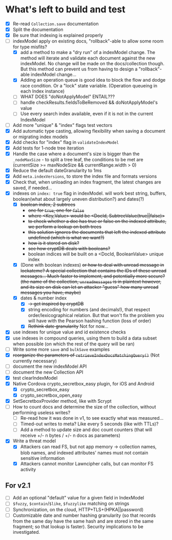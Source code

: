 # What's left to build and test

- [x] Re-read `Collection.save` documentation
- [x] Split the documentation
- [x] Be sure that indexing is explained properly
- [ ] indexModel apply on existing docs, "rollback"-able to allow some room for type misfits?
  - [x] add a method to make a "dry run" of a indexModel change. The method will iterate and validate each document against the new indexModel. No change will be made on the docs/collection though. But this method can prevent us from having to design a "rollback"-able indexModel change...
  - [x] Adding an operation queue is good idea to block the flow and dodge race condition. Or a "lock" state variable. (Operation queueing in each Index instance)
  - [ ] WHAT DOES "doNotApplyModel" ENTAIL???
  - [ ] handle checkResults.fieldsToBeRemoved && doNotApplyModel's value
  - [ ] Use every search index available, even if it is not in the current IndexModel
- [ ] Add more "unique" & "index" flags test vectors
- [x] Add automatic type casting, allowing flexibility when saving a document or migrating index models
- [x] Add checks for "index" flag in `validateIndexModel`
- [x] Add tests for 1-node tree iteration
- [x] Handle the case where a document's size is bigger than the `_nodeMaxSize` - to split a tree leaf, the conditions to be met are (currentSize >= maxNodeSize && currentRange.width > 0)
- [x] Reduce the default dateGranularity to 1ms
- [x] Add `meta.indexVersions`, to store the index file and formats versions
- [x] Check that, when unloading an index fragment, the latest changes are saved, if needed...
- [x] indexes on `index: true` flag in indexModel. will work best string, buffers, boolean(what about largely uneven distribution?) and dates(?)
  - [x] ~~boolean index, 2 subtrees~~
    * ~~one for `true`, one for `false`~~
    * ~~where <Key,Value> would be <DocId, SubtreeValue(true||false)>~~
    * ~~to check whether a doc has true or false on the indexed attribute, we perform a lookup on both trees~~
    * ~~this solution ignores the documents that left the indexed attribute undefined (which is what we want?)~~
    * ~~how is it stored on disk?~~
    * ~~see how cryptDB deals with booleans?~~
    * boolean indices will be built on a <DocId, BooleanValue> unique index
  - [x] (Done with boolean indexes) ~~or how to deal with unread message in lockateme? A special collection that contains the IDs of these unread messages... Much faster to implement, and potentially more secure? (the name of the collection, `unreadmessages` is in plaintext however, and its size on disk can let an attacker "guess" how many unread messages you have, maybe)~~
  - [x] dates & number index
    - [x] ~~-> get inspired by cryptDB~~
    - [x] string encoding for numbers (and decimals!), that respect order/lexicographical relation. But that won't fix the problem you will have with the Pearson hashing function (loss of order)
    - [x] ~~Rethink date granularity~~ Not for now...
- [x] use indexes for unique value and id existence checks
- [x] use indexes in compound queries, using them to build a data subset when possible (on which the rest of the query will be ran)
- [ ] Write some more `save` and `bulkSave` examples
- [x] ~~reorganize the parameters of `retrieveIndexDocsMatchingQuery()`~~ (Not currently necessary)
- [ ] document the new indexModel API
- [ ] document the new Collection API
- [x] test clearIndexModel
- [x] Native Cordova crypto_secretbox_easy plugin, for iOS and Android
  - [x] crypto_secretbox_easy
  - [x] crypto_secretbox_open_easy
- [x] SetSecretboxProvider method, like with Scrypt
- [ ] How to count docs and determine the size of the collection, without performing useless writes?
  - [ ] Re-read how it was done in v1, to see exactly what was measured...
  - [ ] Timed-out writes to meta? Like every 5 seconds (like with TTLs)?
  - [ ] Add a method to update size and doc count counters (that will receive +/- n bytes / +/- n docs as parameters)
- [x] Write a threat model
  - [x] Attackers can read FS, but not app memory
    -> collection names, blob names, and indexed attributes' names must not contain sensitive information
  - [x] Attackers cannot monitor Lawncipher calls, but can monitor FS activity

## For v2.1
- [ ] Add an optional "default" value for a given field in IndexModel
- [ ] `$fuzzy`, `$contain`/`$like`, `$fuzzylike`  matching on strings
- [ ] Synchronization, on the cloud, HTTP+TLS+(HPKA||password)
- [ ] Customizable date and number hashing granularity (so that records from the same day have the same hash and are stored in the same fragment; so that lookup is faster). Security implications to be investigated.
